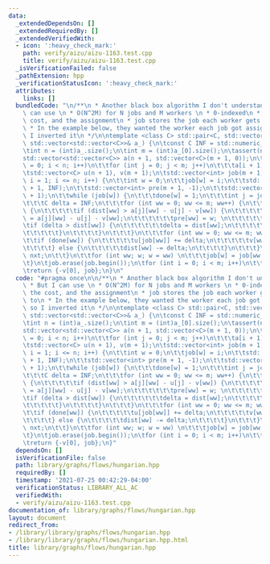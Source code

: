 ```yaml
---
data:
  _extendedDependsOn: []
  _extendedRequiredBy: []
  _extendedVerifiedWith:
  - icon: ':heavy_check_mark:'
    path: verify/aizu/aizu-1163.test.cpp
    title: verify/aizu/aizu-1163.test.cpp
  _isVerificationFailed: false
  _pathExtension: hpp
  _verificationStatusIcon: ':heavy_check_mark:'
  attributes:
    links: []
  bundledCode: "\n/**\n * Another black box algorithm I don't understand\n * But I\
    \ can use \n * O(N^2M) for N jobs and M workers \n * 0-indexed\n * Returns the\
    \ cost, and the assignment\n * job stores the job each worker gets assigned to\n\
    \ * In the example below, they wanted the worker each job got assigned to, so\
    \ I inverted it\n */\n\ntemplate <class C> std::pair<C, std::vector<int>> hungarian(const\
    \ std::vector<std::vector<C>>& a_) {\n\tconst C INF = std::numeric_limits<C>::max();\n\
    \tint n = (int)a_.size();\n\tint m = (int)a_[0].size();\n\tassert(n <= m);\n\t\
    std::vector<std::vector<C>> a(n + 1, std::vector<C>(m + 1, 0));\n\tfor (int i\
    \ = 0; i < n; i++)\n\t\tfor (int j = 0; j < m; j++)\n\t\t\ta[i + 1][j + 1] = a_[i][j];\n\
    \tstd::vector<C> u(n + 1), v(m + 1);\n\tstd::vector<int> job(m + 1);\n\tfor (int\
    \ i = 1; i <= n; i++) {\n\t\tint w = 0;\n\t\tjob[w] = i;\n\t\tstd::vector<C> dist(m\
    \ + 1, INF);\n\t\tstd::vector<int> pre(m + 1, -1);\n\t\tstd::vector<bool> done(m\
    \ + 1);\n\t\twhile (job[w]) {\n\t\t\tdone[w] = 1;\n\t\t\tint j = job[w], nxt;\n\
    \t\t\tC delta = INF;\n\t\t\tfor (int ww = 0; ww <= m; ww++) {\n\t\t\t\tif (!done[ww])\
    \ {\n\t\t\t\t\tif (dist[ww] > a[j][ww] - u[j] - v[ww]) {\n\t\t\t\t\t\tdist[ww]\
    \ = a[j][ww] - u[j] - v[ww];\n\t\t\t\t\t\tpre[ww] = w; \n\t\t\t\t\t}\n\t\t\t\t\
    \tif (delta > dist[ww]) {\n\t\t\t\t\t\tdelta = dist[ww];\n\t\t\t\t\t\tnxt = ww;\n\
    \t\t\t\t\t}\n\t\t\t\t}\n\t\t\t}\n\t\t\tfor (int ww = 0; ww <= m; ww++) {\n\t\t\
    \t\tif (done[ww]) {\n\t\t\t\t\tu[job[ww]] += delta;\n\t\t\t\t\tv[ww] -= delta;\n\
    \t\t\t\t} else {\n\t\t\t\t\tdist[ww] -= delta;\n\t\t\t\t}\n\t\t\t}\n\t\t\tw =\
    \ nxt;\n\t\t}\n\t\tfor (int ww; w; w = ww) \n\t\t\tjob[w] = job[ww = pre[w]];\n\
    \t}\n\tjob.erase(job.begin());\n\tfor (int i = 0; i < m; i++)\n\t\tjob[i]--;\n\
    \treturn {-v[0], job};\n}\n"
  code: "#pragma once\n\n/**\n * Another black box algorithm I don't understand\n\
    \ * But I can use \n * O(N^2M) for N jobs and M workers \n * 0-indexed\n * Returns\
    \ the cost, and the assignment\n * job stores the job each worker gets assigned\
    \ to\n * In the example below, they wanted the worker each job got assigned to,\
    \ so I inverted it\n */\n\ntemplate <class C> std::pair<C, std::vector<int>> hungarian(const\
    \ std::vector<std::vector<C>>& a_) {\n\tconst C INF = std::numeric_limits<C>::max();\n\
    \tint n = (int)a_.size();\n\tint m = (int)a_[0].size();\n\tassert(n <= m);\n\t\
    std::vector<std::vector<C>> a(n + 1, std::vector<C>(m + 1, 0));\n\tfor (int i\
    \ = 0; i < n; i++)\n\t\tfor (int j = 0; j < m; j++)\n\t\t\ta[i + 1][j + 1] = a_[i][j];\n\
    \tstd::vector<C> u(n + 1), v(m + 1);\n\tstd::vector<int> job(m + 1);\n\tfor (int\
    \ i = 1; i <= n; i++) {\n\t\tint w = 0;\n\t\tjob[w] = i;\n\t\tstd::vector<C> dist(m\
    \ + 1, INF);\n\t\tstd::vector<int> pre(m + 1, -1);\n\t\tstd::vector<bool> done(m\
    \ + 1);\n\t\twhile (job[w]) {\n\t\t\tdone[w] = 1;\n\t\t\tint j = job[w], nxt;\n\
    \t\t\tC delta = INF;\n\t\t\tfor (int ww = 0; ww <= m; ww++) {\n\t\t\t\tif (!done[ww])\
    \ {\n\t\t\t\t\tif (dist[ww] > a[j][ww] - u[j] - v[ww]) {\n\t\t\t\t\t\tdist[ww]\
    \ = a[j][ww] - u[j] - v[ww];\n\t\t\t\t\t\tpre[ww] = w; \n\t\t\t\t\t}\n\t\t\t\t\
    \tif (delta > dist[ww]) {\n\t\t\t\t\t\tdelta = dist[ww];\n\t\t\t\t\t\tnxt = ww;\n\
    \t\t\t\t\t}\n\t\t\t\t}\n\t\t\t}\n\t\t\tfor (int ww = 0; ww <= m; ww++) {\n\t\t\
    \t\tif (done[ww]) {\n\t\t\t\t\tu[job[ww]] += delta;\n\t\t\t\t\tv[ww] -= delta;\n\
    \t\t\t\t} else {\n\t\t\t\t\tdist[ww] -= delta;\n\t\t\t\t}\n\t\t\t}\n\t\t\tw =\
    \ nxt;\n\t\t}\n\t\tfor (int ww; w; w = ww) \n\t\t\tjob[w] = job[ww = pre[w]];\n\
    \t}\n\tjob.erase(job.begin());\n\tfor (int i = 0; i < m; i++)\n\t\tjob[i]--;\n\
    \treturn {-v[0], job};\n}"
  dependsOn: []
  isVerificationFile: false
  path: library/graphs/flows/hungarian.hpp
  requiredBy: []
  timestamp: '2021-07-25 00:42:29-04:00'
  verificationStatus: LIBRARY_ALL_AC
  verifiedWith:
  - verify/aizu/aizu-1163.test.cpp
documentation_of: library/graphs/flows/hungarian.hpp
layout: document
redirect_from:
- /library/library/graphs/flows/hungarian.hpp
- /library/library/graphs/flows/hungarian.hpp.html
title: library/graphs/flows/hungarian.hpp
---
```

